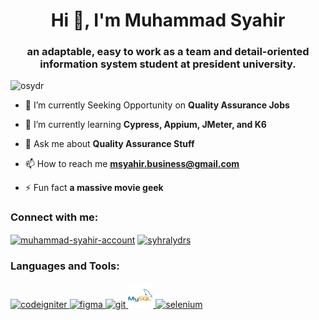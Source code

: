 
<h1 align="center">Hi 👋, I'm Muhammad Syahir</h1>
<h3 align="center">an adaptable, easy to work as a team and detail-oriented information system student at president university.</h3>

<p align="left"> <img src="https://komarev.com/ghpvc/?username=osydr&label=Profile%20views&color=0e75b6&style=flat" alt="osydr" /> </p>

- 🔭 I’m currently Seeking Opportunity on **Quality Assurance Jobs**

- 🌱 I’m currently learning **Cypress, Appium, JMeter, and K6**

- 💬 Ask me about **Quality Assurance Stuff**

- 📫 How to reach me **msyahir.business@gmail.com**

- ⚡ Fun fact **a massive movie geek**

<h3 align="left">Connect with me:</h3>
<p align="left">
<a href="https://linkedin.com/in/muhammad-syahir-account" target="blank"><img align="center" src="https://raw.githubusercontent.com/rahuldkjain/github-profile-readme-generator/master/src/images/icons/Social/linked-in-alt.svg" alt="muhammad-syahir-account" height="30" width="40" /></a>
<a href="https://instagram.com/syhralydrs" target="blank"><img align="center" src="https://raw.githubusercontent.com/rahuldkjain/github-profile-readme-generator/master/src/images/icons/Social/instagram.svg" alt="syhralydrs" height="30" width="40" /></a>
</p>

<h3 align="left">Languages and Tools:</h3>
<p align="left"> <a href="https://codeigniter.com" target="_blank" rel="noreferrer"> <img src="https://cdn.worldvectorlogo.com/logos/codeigniter.svg" alt="codeigniter" width="40" height="40"/> </a> <a href="https://www.figma.com/" target="_blank" rel="noreferrer"> <img src="https://www.vectorlogo.zone/logos/figma/figma-icon.svg" alt="figma" width="40" height="40"/> </a> <a href="https://git-scm.com/" target="_blank" rel="noreferrer"> <img src="https://www.vectorlogo.zone/logos/git-scm/git-scm-icon.svg" alt="git" width="40" height="40"/> </a> <a href="https://www.mysql.com/" target="_blank" rel="noreferrer"> <img src="https://raw.githubusercontent.com/devicons/devicon/master/icons/mysql/mysql-original-wordmark.svg" alt="mysql" width="40" height="40"/> </a> <a href="https://www.selenium.dev" target="_blank" rel="noreferrer"> <img src="https://raw.githubusercontent.com/detain/svg-logos/780f25886640cef088af994181646db2f6b1a3f8/svg/selenium-logo.svg" alt="selenium" width="40" height="40"/> </a> </p>


